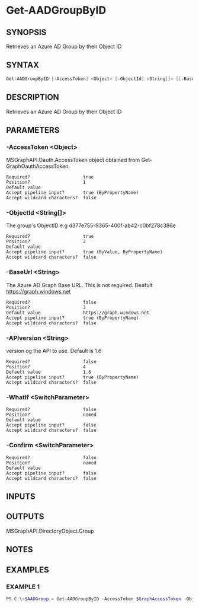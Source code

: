 ﻿# Get-AADGroupByID
## SYNOPSIS
Retrieves an Azure AD Group by their Object ID
## SYNTAX
```powershell
Get-AADGroupByID [-AccessToken] <Object> [-ObjectId] <String[]> [[-BaseUrl] <String>] [[-APIversion] <String>] [-WhatIf] [-Confirm] [<CommonParameters>]
```
## DESCRIPTION
Retrieves an Azure AD Group by their Object ID
## PARAMETERS
### -AccessToken &lt;Object&gt;
MSGraphAPI.Oauth.AccessToken object obtained from Get-GraphOauthAccessToken.
```
Required?                    true
Position?                    1
Default value
Accept pipeline input?       true (ByPropertyName)
Accept wildcard characters?  false
```
### -ObjectId &lt;String[]&gt;
The group's ObjectID e.g d377e755-9365-400f-ab42-c0bf278c386e
```
Required?                    true
Position?                    2
Default value
Accept pipeline input?       true (ByValue, ByPropertyName)
Accept wildcard characters?  false
```
### -BaseUrl &lt;String&gt;
The Azure AD Graph Base URL. This is not required. Deafult 
    https://graph.windows.net
```
Required?                    false
Position?                    3
Default value                https://graph.windows.net
Accept pipeline input?       true (ByPropertyName)
Accept wildcard characters?  false
```
### -APIversion &lt;String&gt;
version og the API to use. Default is 1.6
```
Required?                    false
Position?                    4
Default value                1.6
Accept pipeline input?       true (ByPropertyName)
Accept wildcard characters?  false
```
### -WhatIf &lt;SwitchParameter&gt;

```
Required?                    false
Position?                    named
Default value
Accept pipeline input?       false
Accept wildcard characters?  false
```
### -Confirm &lt;SwitchParameter&gt;

```
Required?                    false
Position?                    named
Default value
Accept pipeline input?       false
Accept wildcard characters?  false
```
## INPUTS

## OUTPUTS
MSGraphAPI.DirectoryObject.Group
## NOTES

## EXAMPLES
### EXAMPLE 1
```powershell
PS C:\>$AADGroup = Get-AADGroupByID -AccessToken $GraphAccessToken -ObjectID d377e755-9365-400f-ab42-c0bf278c386e
```


